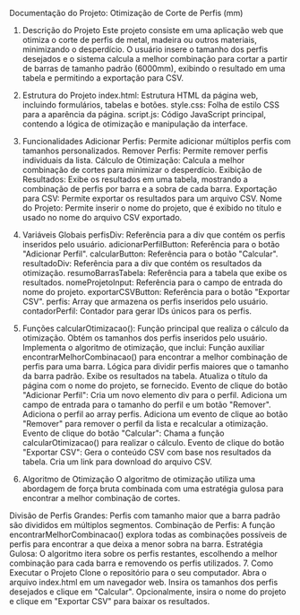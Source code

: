 Documentação do Projeto: Otimização de Corte de Perfis (mm)
1. Descrição do Projeto
Este projeto consiste em uma aplicação web que otimiza o corte de perfis de metal, madeira ou outros materiais, minimizando o desperdício. O usuário insere o tamanho dos perfis desejados e o sistema calcula a melhor combinação para cortar a partir de barras de tamanho padrão (6000mm), exibindo o resultado em uma tabela e permitindo a exportação para CSV.

2. Estrutura do Projeto
index.html: Estrutura HTML da página web, incluindo formulários, tabelas e botões.
style.css: Folha de estilo CSS para a aparência da página.
script.js: Código JavaScript principal, contendo a lógica de otimização e manipulação da interface.
3. Funcionalidades
Adicionar Perfis: Permite adicionar múltiplos perfis com tamanhos personalizados.
Remover Perfis: Permite remover perfis individuais da lista.
Cálculo de Otimização: Calcula a melhor combinação de cortes para minimizar o desperdício.
Exibição de Resultados: Exibe os resultados em uma tabela, mostrando a combinação de perfis por barra e a sobra de cada barra.
Exportação para CSV: Permite exportar os resultados para um arquivo CSV.
Nome do Projeto: Permite inserir o nome do projeto, que é exibido no título e usado no nome do arquivo CSV exportado.
4. Variáveis Globais
perfisDiv: Referência para a div que contém os perfis inseridos pelo usuário.
adicionarPerfilButton: Referência para o botão "Adicionar Perfil".
calcularButton: Referência para o botão "Calcular".
resultadoDiv: Referência para a div que contém os resultados da otimização.
resumoBarrasTabela: Referência para a tabela que exibe os resultados.
nomeProjetoInput: Referência para o campo de entrada do nome do projeto.
exportarCSVButton: Referência para o botão "Exportar CSV".
perfis: Array que armazena os perfis inseridos pelo usuário.
contadorPerfil: Contador para gerar IDs únicos para os perfis.
5. Funções
calcularOtimizacao(): Função principal que realiza o cálculo da otimização.
Obtém os tamanhos dos perfis inseridos pelo usuário.
Implementa o algoritmo de otimização, que inclui:
Função auxiliar encontrarMelhorCombinacao() para encontrar a melhor combinação de perfis para uma barra.
Lógica para dividir perfis maiores que o tamanho da barra padrão.
Exibe os resultados na tabela.
Atualiza o título da página com o nome do projeto, se fornecido.
Evento de clique do botão "Adicionar Perfil":
Cria um novo elemento div para o perfil.
Adiciona um campo de entrada para o tamanho do perfil e um botão "Remover".
Adiciona o perfil ao array perfis.
Adiciona um evento de clique ao botão "Remover" para remover o perfil da lista e recalcular a otimização.
Evento de clique do botão "Calcular":
Chama a função calcularOtimizacao() para realizar o cálculo.
Evento de clique do botão "Exportar CSV":
Gera o conteúdo CSV com base nos resultados da tabela.
Cria um link para download do arquivo CSV.
6. Algoritmo de Otimização
O algoritmo de otimização utiliza uma abordagem de força bruta combinada com uma estratégia gulosa para encontrar a melhor combinação de cortes.

Divisão de Perfis Grandes: Perfis com tamanho maior que a barra padrão são divididos em múltiplos segmentos.
Combinação de Perfis: A função encontrarMelhorCombinacao() explora todas as combinações possíveis de perfis para encontrar a que deixa a menor sobra na barra.
Estratégia Gulosa: O algoritmo itera sobre os perfis restantes, escolhendo a melhor combinação para cada barra e removendo os perfis utilizados.
7. Como Executar o Projeto
Clone o repositório para o seu computador.
Abra o arquivo index.html em um navegador web.
Insira os tamanhos dos perfis desejados e clique em "Calcular".
Opcionalmente, insira o nome do projeto e clique em "Exportar CSV" para baixar os resultados.
